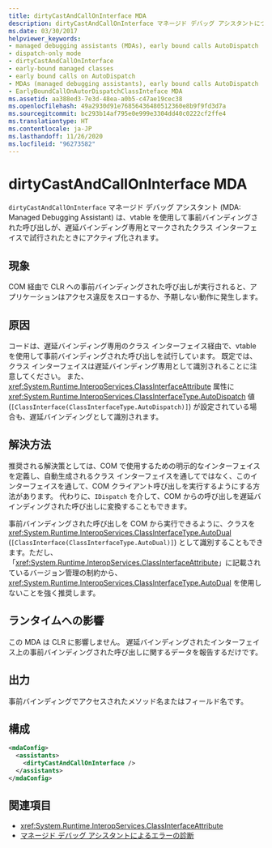 ```yaml
---
title: dirtyCastAndCallOnInterface MDA
description: dirtyCastAndCallOnInterface マネージド デバッグ アシスタントについて確認します。これは、事前バインディングされた vtable の呼び出しが遅延バインディング専用のクラス インターフェイスで実行されたときに呼び出されます。
ms.date: 03/30/2017
helpviewer_keywords:
- managed debugging assistants (MDAs), early bound calls AutoDispatch
- dispatch-only mode
- dirtyCastAndCallOnInterface
- early-bound managed classes
- early bound calls on AutoDispatch
- MDAs (managed debugging assistants), early bound calls AutoDispatch
- EarlyBoundCallOnAutorDispatchClassInteface MDA
ms.assetid: aa388ed3-7e3d-48ea-a0b5-c47ae19cec38
ms.openlocfilehash: 49a2930d91e76856436480512360e8b9f9fd3d7a
ms.sourcegitcommit: bc293b14af795e0e999e3304dd40c0222cf2ffe4
ms.translationtype: HT
ms.contentlocale: ja-JP
ms.lasthandoff: 11/26/2020
ms.locfileid: "96273582"
---
```

# <a name="dirtycastandcalloninterface-mda"></a>dirtyCastAndCallOnInterface MDA

`dirtyCastAndCallOnInterface` マネージド デバッグ アシスタント (MDA: Managed Debugging Assistant) は、vtable を使用して事前バインディングされた呼び出しが、遅延バインディング専用とマークされたクラス インターフェイスで試行されたときにアクティブ化されます。  
  
## <a name="symptoms"></a>現象  

 COM 経由で CLR への事前バインディングされた呼び出しが実行されると、アプリケーションはアクセス違反をスローするか、予期しない動作に発生します。  
  
## <a name="cause"></a>原因  

 コードは、遅延バインディング専用のクラス インターフェイス経由で、vtable を使用して事前バインディングされた呼び出しを試行しています。 既定では、クラス インターフェイスは遅延バインディング専用として識別されることに注意してください。 また、<xref:System.Runtime.InteropServices.ClassInterfaceAttribute> 属性に <xref:System.Runtime.InteropServices.ClassInterfaceType.AutoDispatch> 値 (`[ClassInterface(ClassInterfaceType.AutoDispatch)]`) が設定されている場合も、遅延バインディングとして識別されます。  
  
## <a name="resolution"></a>解決方法  

 推奨される解決策としては、COM で使用するための明示的なインターフェイスを定義し、自動生成されるクラス インターフェイスを通してではなく、このインターフェイスを通して、COM クライアント呼び出しを実行するようにする方法があります。 代わりに、`IDispatch` を介して、COM からの呼び出しを遅延バインディングされた呼び出しに変換することもできます。  
  
 事前バインディングされた呼び出しを COM から実行できるように、クラスを <xref:System.Runtime.InteropServices.ClassInterfaceType.AutoDual> (`[ClassInterface(ClassInterfaceType.AutoDual)]`) として識別することもできます。ただし、「<xref:System.Runtime.InteropServices.ClassInterfaceAttribute>」に記載されているバージョン管理の制約から、<xref:System.Runtime.InteropServices.ClassInterfaceType.AutoDual> を使用しないことを強く推奨します。  
  
## <a name="effect-on-the-runtime"></a>ランタイムへの影響  

 この MDA は CLR に影響しません。 遅延バインディングされたインターフェイス上の事前バインディングされた呼び出しに関するデータを報告するだけです。  
  
## <a name="output"></a>出力  

 事前バインディングでアクセスされたメソッド名またはフィールド名です。  
  
## <a name="configuration"></a>構成  
  
```xml  
<mdaConfig>  
  <assistants>  
    <dirtyCastAndCallOnInterface />  
  </assistants>  
</mdaConfig>  
```  
  
## <a name="see-also"></a>関連項目

- <xref:System.Runtime.InteropServices.ClassInterfaceAttribute>
- [マネージド デバッグ アシスタントによるエラーの診断](diagnosing-errors-with-managed-debugging-assistants.md)

